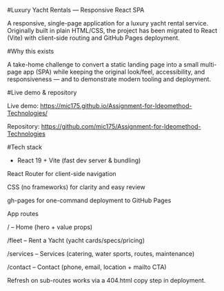 #Luxury Yacht Rentals — Responsive React SPA

A responsive, single-page application for a luxury yacht rental service.
Originally built in plain HTML/CSS, the project has been migrated to React (Vite) with client-side routing and GitHub Pages deployment.

#Why this exists

A take-home challenge to convert a static landing page into a small multi-page app (SPA) while keeping the original look/feel, accessibility, and responsiveness — and to demonstrate modern tooling and deployment.

#Live demo & repository

Live demo: https://mic175.github.io/Assignment-for-Ideomethod-Technologies/

Repository: https://github.com/mic175/Assignment-for-Ideomethod-Technologies

#Tech stack

- React 19 + Vite (fast dev server & bundling)

React Router for client-side navigation

CSS (no frameworks) for clarity and easy review

gh-pages for one-command deployment to GitHub Pages

App routes

/ – Home (hero + value props)

/fleet – Rent a Yacht (yacht cards/specs/pricing)

/services – Services (catering, water sports, routes, maintenance)

/contact – Contact (phone, email, location + mailto CTA)

Refresh on sub-routes works via a 404.html copy step in deployment.
